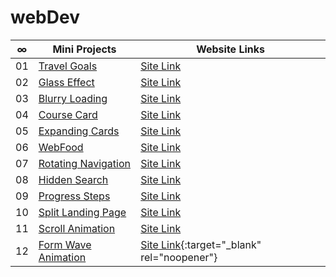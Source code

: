 # webDev

|  ∞  | Mini Projects                                                                                   | Website Links                                            |
| :-: | ----------------------------------------------------------------------------------------------- | -------------------------------------------------------- |
| 01  | [Travel Goals](https://github.com/abdullahtabish/webDev/tree/main/Travel%20Goals)               | [Site Link](https://count-travelgoals.netlify.app/)      |
| 02  | [Glass Effect](https://github.com/abdullahtabish/webDev/tree/main/Glass%20Effect)               | [Site Link](https://count-glasseffect.netlify.app/)      |
| 03  | [Blurry Loading](https://github.com/abdullahtabish/webDev/tree/main/Blurry%20Loading)           | [Site Link](https://count-blurryloading.netlify.app/)    |
| 04  | [Course Card](https://github.com/abdullahtabish/webDev/tree/main/Course%20Card)                 | [Site Link](https://count-coursecard.netlify.app/)       |
| 05  | [Expanding Cards](https://github.com/abdullahtabish/webDev/tree/main/Expanding%20Cards)         | [Site Link](https://count-expandingcards.netlify.app/)   |
| 06  | [WebFood](https://github.com/abdullahtabish/webDev/tree/main/WebFood)                           | [Site Link](https://count-webfood.netlify.app/)          |
| 07  | [Rotating Navigation](https://github.com/abdullahtabish/webDev/tree/main/Rotating%20Navigation) | [Site Link](https://count-chartreuxcat.netlify.app/)     |
| 08  | [Hidden Search](https://github.com/abdullahtabish/webDev/tree/main/Hidden%20Search)             | [Site Link](https://count-hiddensearch.netlify.app/)     |
| 09  | [Progress Steps](https://github.com/abdullahtabish/webDev/tree/main/Progress%20Steps)           | [Site Link](https://count-progresssteps.netlify.app/)    |
| 10  | [Split Landing Page](https://github.com/abdullahtabish/webDev/tree/main/Split%20Landing%20Page) | [Site Link](https://count-splitlandingpage.netlify.app/) |
| 11  | [Scroll Animation](https://github.com/abdullahtabish/webDev/tree/main/Scroll%20Animation)       | [Site Link](https://count-scrollanimation.netlify.app/)  |
| 12  | [Form Wave Animation](https://github.com/abdullahtabish/webDev/tree/main/Form%20Wave)           | [Site Link](https://count-formwave.netlify.app/){:target="_blank" rel="noopener"}         |
